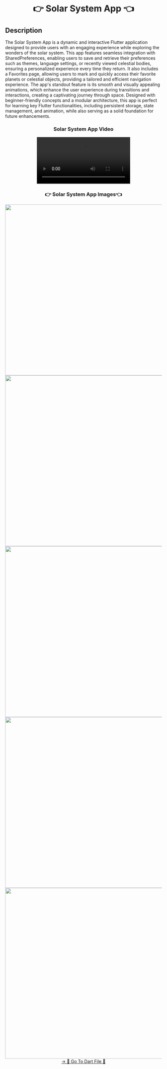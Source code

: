 <h1 align="center">👉 Solar System App 👈</h1>

## Description
The Solar System App is a dynamic and interactive Flutter application designed to provide users with an engaging experience while exploring the wonders of the solar system. This app features seamless integration with SharedPreferences, enabling users to save and retrieve their preferences such as themes, language settings, or recently viewed celestial bodies, ensuring a personalized experience every time they return. It also includes a Favorites page, allowing users to mark and quickly access their favorite planets or celestial objects, providing a tailored and efficient navigation experience. The app's standout feature is its smooth and visually appealing animations, which enhance the user experience during transitions and interactions, creating a captivating journey through space. Designed with beginner-friendly concepts and a modular architecture, this app is perfect for learning key Flutter functionalities, including persistent storage, state management, and animation, while also serving as a solid foundation for future enhancements.
<h3 align="center"> Solar System App Video </h3>
<div align="center">
 <video src="https://github.com/user-attachments/assets/b0ca9f91-8edd-471a-95fa-1fc971356b98"> 
</video>
</div>

<h3 align="center">👉 Solar System App Images👈</h3>

<div align="center">
  <img height="550"  src="https://github.com/user-attachments/assets/af429c8f-8ac4-4c07-9450-adc69947f6ad" />
  <img height="550"  src="https://github.com/user-attachments/assets/13f5856a-c6f1-4294-b41b-ad188de9a462" />
  <img height="550"  src="https://github.com/user-attachments/assets/b78918c2-d37b-4630-bc2a-84d6d786d991" />
  <img height="550"  src="https://github.com/user-attachments/assets/7ffd5f92-7178-489b-ba78-b4b886848478" />
  <img height="550"  src="https://github.com/user-attachments/assets/103788c1-aa81-47b6-90fd-ea9f0b5abdd1" />
</div>
<div align="center">
<a href="https://github.com/YashuPatel1724/planet_app/tree/master/lib">-> 📂 Go To Dart File 📂 </a>
</div>
